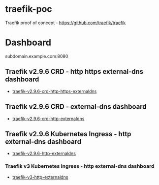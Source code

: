 # traefik-poc
Traefik proof of concept - https://github.com/traefik/traefik


# Dashboard
subdomain.example.com:8080


## Traefik v2.9.6 CRD - http https external-dns dashboard
- [traefik-v2.9.6-crd-http-https-externaldns](https://github.com/luis-balam/traefik-poc/tree/main/traefik-v2.9.6-crd-http-https-externaldns)

## Traefik v2.9.6 CRD - external-dns dashboard
- [traefik-v2.9.6-crd-http-externaldns](https://github.com/luis-balam/traefik-poc/tree/main/traefik-v2.9.6-crd-http-externaldns)

## Traefik v2.9.6 Kubernetes Ingress - http external-dns dashboard
- [traefik-v2.9.6-http-externaldns](https://github.com/luis-balam/traefik-poc/tree/main/traefik-v2.9.6-http-externaldns)

### Traefik v3 Kubernetes Ingress - http external-dns dashboard
- [traefik-v3-http-externaldns](https://github.com/luis-balam/traefik-poc/tree/main/traefik-v3-http-externaldns)